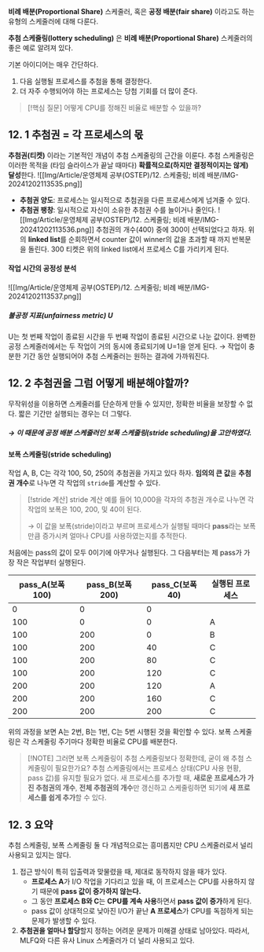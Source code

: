 **비례 배분(Proportional Share)** 스케줄러, 혹은 **공정 배분(fair share)** 이라고도 하는 유형의 스케줄러에 대해 다룬다. 

**추첨 스케줄링(lottery scheduling)** 은 **비례 배분(Proportional Share)** 스케줄러의 좋은 예로 알려져 있다. 

기본 아이디어는 매우 간단하다. 
1. 다음 실행될 프로세스를 추첨을 통해 결정한다.
2. 더 자주 수행되어야 하는 프로세스는 당첨 기회를 더 많이 준다. 
> [!핵심 질문] 어떻게 CPU를 정해진 비율로 배분할 수 있을까?

## 12. 1 추첨권 = 각 프로세스의 몫
**추첨권(티켓)** 이라는 기본적인 개념이 추첨 스케줄링의 근간을 이룬다. 
추첨 스케줄링은 이러한 목적을 (타임 슬라이스가 끝날 때마다) **확률적으로(하지만 결정적이지는 않게) 달성**한다.
![[Img/Article/운영체제 공부(OSTEP)/12. 스케줄링; 비례 배분/IMG-20241202113535.png]]
- **추첨권 양도**: 프로세스는 일시적으로 추첨권을 다른 프로세스에게 넘겨줄 수 있다. 
- **추첨권 팽창**: 일시적으로 자신이 소유한 추첨권 수를 늘이거나 줄인다. 
![[Img/Article/운영체제 공부(OSTEP)/12. 스케줄링; 비례 배분/IMG-20241202113536.png]]
추첨권의 개수(400) 중에 300이 선택되었다고 하자. 
위의 **linked list**를 순회하면서 counter 값이 winner의 값을 초과할 때 까지 반복문을 돌린다. 
300 티켓은 위의 linked list에서 프로세스 C를 가리키게 된다. 
#### 작업 시간의 공정성 분석
![[Img/Article/운영체제 공부(OSTEP)/12. 스케줄링; 비례 배분/IMG-20241202113537.png]]
##### 불공정 지표(unfairness metric) U
U는 첫 번째 작업이 종료된 시간을 두 번째 작업이 종료된 시간으로 나눈 값이다. 
완벽한 공정 스케줄러에서는 두 작업이 거의 동시에 종료되기에 U=1을 얻게 된다. 
→ 작업이 충분한 기간 동안 실행되어야 추첨 스케줄러는 원하는 결과에 가까워진다. 

## 12. 2 추첨권을 그럼 어떻게 배분해야할까?
무작위성을 이용하면 스케줄러를 단순하게 만들 수 있지만, 정확한 비율을 보장할 수 없다. 
짧은 기간만 실행되는 경우는 더 그렇다. 
##### → 이 때문에 공정 배분 스케줄러인 보폭 스케줄링(stride scheduling)을 고안하였다. 
#### 보폭 스케줄링(stride scheduling)
작업 A, B, C는 각각 100, 50, 250의 추첨권을 가지고 있다 하자. 
**임의의 큰 값**을 **추첨권 개수**로 나누면 각 작업의 `stride`를 계산할 수 있다. 

> [!stride 계산] stride 계산
> 예를 들어 10,000을 각자의 추첨권 개수로 나누면 
> 각 작업의 보폭은 100, 200, 및 40이 된다. 
> 
> → 이 값을 보폭(stride)이라고 부르며 프로세스가 실행될 때마다 **pass**라는 보폭만큼 증가시켜 얼마나 CPU를 사용하였는지를 추적한다. 

처음에는 pass의 값이 모두 0이기에 아무거나 실행된다. 
그 다음부터는 제 pass가 가장 작은 작업부터 실행된다. 

| pass_A(보폭 100) | pass_B(보폭 200) | pass_C(보폭 40) | 실행된 프로세스 |
| -------------- | -------------- | ------------- | -------- |
| 0              | 0              | 0             |          |
| 100            | 0              | 0             | A        |
| 100            | 200            | 0             | B        |
| 100            | 200            | 40            | C        |
| 100            | 200            | 80            | C        |
| 100            | 200            | 120           | C        |
| 200            | 200            | 120           | A        |
| 200            | 200            | 160           | C        |
| 200            | 200            | 200           | C        |
위의 과정을 보면 A는 2번, B는 1번, C는 5번 시행된 것을 확인할 수 있다. 
보폭 스케줄링은 각 스케줄링 주기마다 정확한 비율로 CPU를 배분한다. 

> [!NOTE] 그러면 보폭 스케줄링이 추첨 스케줄링보다 정확한데, 굳이 왜 추첨 스케줄링이 필요한가요?
> 추첨 스케줄링에서는 프로세스 상태(CPU 사용 현황, pass 값)를 유지할 필요가 없다. 
> 새 프로세스를 추가할 때, **새로운 프로세스가 가진 추첨권의 개수**, **전체 추첨권의 개수**만 갱신하고 스케줄링하면 되기에 **새 프로세스를 쉽게 추가**할 수 있다. 

## 12. 3 요약
추첨 스케줄링, 보폭 스케줄링 둘 다 개념적으로는 흥미롭지만 CPU 스케줄러로서 널리 사용되고 있지는 않다. 
1. 접근 방식이 특히 입출력과 맞물렸을 때, 제대로 동작하지 않을 때가 있다. 
	- **프로세스 A**가 I/O 작업을 기다리고 있을 때, 이 프로세스는 CPU를 사용하지 않기 때문에 **pass 값이 증가하지 않는다.**
	- 그 동안 **프로세스 B와 C**는 **CPU를 계속 사용**하면서 **pass 값이 증가**하게 된다. 
	- pass 값이 상대적으로 낮아진 I/O가 끝난 **A 프로세스**가 CPU를 독점하게 되는 문제가 발생할 수 있다. 
2. **추첨권을 얼마나 할당**할지 정하는 어려운 문제가 미해결 상태로 남아있다. 
따라서, MLFQ와 다른 유사 Linux 스케줄러가 더 널리 사용되고 있다. 


